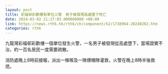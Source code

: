 ```yaml
---
layout: post
title: 彩福邨彩歡樓有單位火警　男子被發現高處墮下死亡
date: 2024-02-02 21:27:03.000000000 +08:00
link: https://news.rthk.hk/rthk/ch/component/k2/1738964-20240202.htm
categories: rthk
---
```


九龍灣彩福邨彩歡樓一個單位發生火警，一名男子被發現從高處墮下，當場證實不治，約一百名居民一度需要疏散。

消防處晚上8時前接報，派出一條喉及一隊煙帽隊灌救，火警在晚上8時半後救熄。
